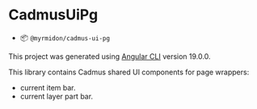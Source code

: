 # CadmusUiPg

- 📦 `@myrmidon/cadmus-ui-pg`

This project was generated using [Angular CLI](https://github.com/angular/angular-cli) version 19.0.0.

This library contains Cadmus shared UI components for page wrappers:

- current item bar.
- current layer part bar.
